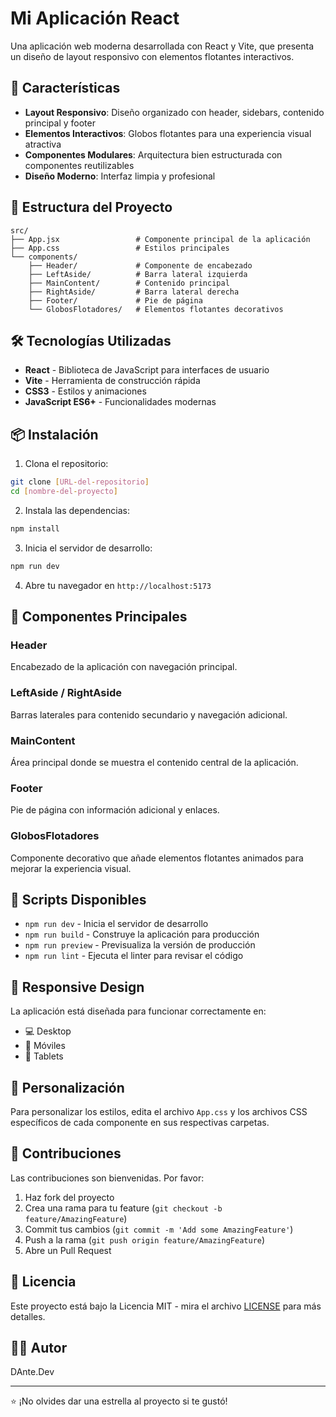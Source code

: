# Mi Aplicación React

Una aplicación web moderna desarrollada con React y Vite, que presenta un diseño de layout responsivo con elementos flotantes interactivos.

## 🚀 Características

- **Layout Responsivo**: Diseño organizado con header, sidebars, contenido principal y footer
- **Elementos Interactivos**: Globos flotantes para una experiencia visual atractiva
- **Componentes Modulares**: Arquitectura bien estructurada con componentes reutilizables
- **Diseño Moderno**: Interfaz limpia y profesional

## 📁 Estructura del Proyecto

```
src/
├── App.jsx                 # Componente principal de la aplicación
├── App.css                 # Estilos principales
└── components/
    ├── Header/             # Componente de encabezado
    ├── LeftAside/          # Barra lateral izquierda
    ├── MainContent/        # Contenido principal
    ├── RightAside/         # Barra lateral derecha
    ├── Footer/             # Pie de página
    └── GlobosFlotadores/   # Elementos flotantes decorativos
```

## 🛠️ Tecnologías Utilizadas

- **React** - Biblioteca de JavaScript para interfaces de usuario
- **Vite** - Herramienta de construcción rápida
- **CSS3** - Estilos y animaciones
- **JavaScript ES6+** - Funcionalidades modernas

## 📦 Instalación

1. Clona el repositorio:
```bash
git clone [URL-del-repositorio]
cd [nombre-del-proyecto]
```

2. Instala las dependencias:
```bash
npm install
```

3. Inicia el servidor de desarrollo:
```bash
npm run dev
```

4. Abre tu navegador en `http://localhost:5173`

## 🎯 Componentes Principales

### Header
Encabezado de la aplicación con navegación principal.

### LeftAside / RightAside
Barras laterales para contenido secundario y navegación adicional.

### MainContent
Área principal donde se muestra el contenido central de la aplicación.

### Footer
Pie de página con información adicional y enlaces.

### GlobosFlotadores
Componente decorativo que añade elementos flotantes animados para mejorar la experiencia visual.

## 🚀 Scripts Disponibles

- `npm run dev` - Inicia el servidor de desarrollo
- `npm run build` - Construye la aplicación para producción
- `npm run preview` - Previsualiza la versión de producción
- `npm run lint` - Ejecuta el linter para revisar el código

## 📱 Responsive Design

La aplicación está diseñada para funcionar correctamente en:
- 💻 Desktop
- 📱 Móviles
- 📱 Tablets

## 🎨 Personalización

Para personalizar los estilos, edita el archivo `App.css` y los archivos CSS específicos de cada componente en sus respectivas carpetas.

## 🤝 Contribuciones

Las contribuciones son bienvenidas. Por favor:

1. Haz fork del proyecto
2. Crea una rama para tu feature (`git checkout -b feature/AmazingFeature`)
3. Commit tus cambios (`git commit -m 'Add some AmazingFeature'`)
4. Push a la rama (`git push origin feature/AmazingFeature`)
5. Abre un Pull Request

## 📄 Licencia

Este proyecto está bajo la Licencia MIT - mira el archivo [LICENSE](LICENSE) para más detalles.

## 👨‍💻 Autor

DAnte.Dev

---

⭐ ¡No olvides dar una estrella al proyecto si te gustó!

